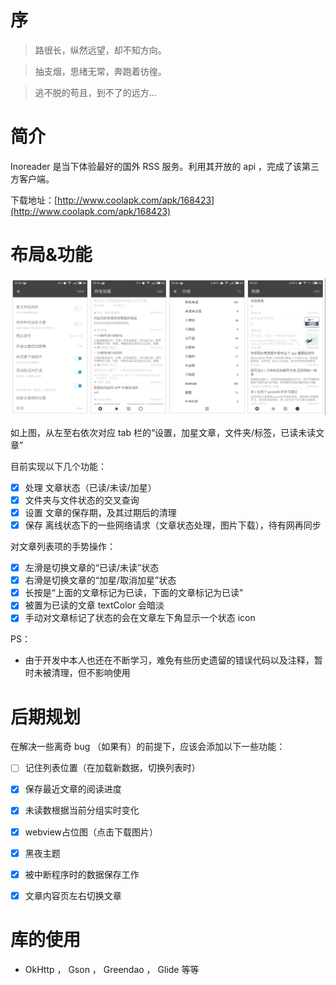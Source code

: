 # 序

> 路很长，纵然远望，却不知方向。

> 抽支烟，思绪无常，奔跑着彷徨。

> 逃不脱的苟且，到不了的远方…


# 简介

Inoreader 是当下体验最好的国外 RSS 服务。利用其开放的 api ，完成了该第三方客户端。

下载地址：[http://www.coolapk.com/apk/168423](http://www.coolapk.com/apk/168423)


# 布局&功能

![截图](doc/overview.png)

如上图，从左至右依次对应 tab 栏的“设置，加星文章，文件夹/标签，已读未读文章”

目前实现以下几个功能：

- [x] 处理 文章状态（已读/未读/加星）
- [x] 文件夹与文件状态的交叉查询
- [x] 设置 文章的保存期，及其过期后的清理
- [x] 保存 离线状态下的一些网络请求（文章状态处理，图片下载），待有网再同步

对文章列表项的手势操作：

- [x] 左滑是切换文章的“已读/未读”状态
- [x] 右滑是切换文章的“加星/取消加星”状态
- [x] 长按是“上面的文章标记为已读，下面的文章标记为已读”
- [x] 被置为已读的文章 textColor 会暗淡
- [x] 手动对文章标记了状态的会在文章左下角显示一个状态 icon

PS：

* 由于开发中本人也还在不断学习，难免有些历史遗留的错误代码以及注释，暂时未被清理，但不影响使用


# 后期规划

在解决一些离奇 bug （如果有）的前提下，应该会添加以下一些功能：

- [ ] 记住列表位置（在加载新数据，切换列表时）
- [x] 保存最近文章的阅读进度
- [x] 未读数根据当前分组实时变化
- [x] webview占位图（点击下载图片）
- [x] 黑夜主题
- [x] 被中断程序时的数据保存工作
- [x] 文章内容页左右切换文章


# 库的使用

* OkHttp ， Gson ， Greendao ， Glide 等等
